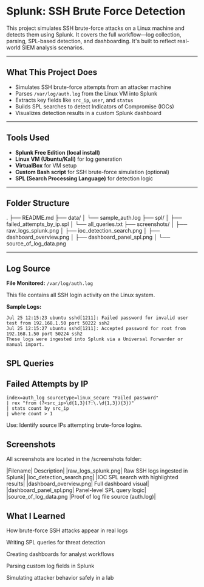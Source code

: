 #  Splunk: SSH Brute Force Detection

This project simulates SSH brute-force attacks on a Linux machine and detects them using Splunk. It covers the full workflow—log collection, parsing, SPL-based detection, and dashboarding. It's built to reflect real-world SIEM analysis scenarios.

---

##  What This Project Does

- Simulates SSH brute-force attempts from an attacker machine
- Parses `/var/log/auth.log` from the Linux VM into Splunk
- Extracts key fields like `src_ip`, `user`, and `status`
- Builds SPL searches to detect Indicators of Compromise (IOCs)
- Visualizes detection results in a custom Splunk dashboard

---

##  Tools Used

- **Splunk Free Edition (local install)**
- **Linux VM (Ubuntu/Kali)** for log generation
- **VirtualBox** for VM setup
- **Custom Bash script** for SSH brute-force simulation (optional)
- **SPL (Search Processing Language)** for detection logic

---

##  Folder Structure

.
├── README.md
├── data/
│ └── sample_auth.log
├── spl/
│ ├── failed_attempts_by_ip.spl
│ └── all_queries.txt
├── screenshots/
│ ├── raw_logs_splunk.png
│ ├── ioc_detection_search.png
│ ├── dashboard_overview.png
│ ├── dashboard_panel_spl.png
│ └── source_of_log_data.png



---

##  Log Source

**File Monitored:** `/var/log/auth.log`

This file contains all SSH login activity on the Linux system.

**Sample Logs:**

```log
Jul 25 12:15:23 ubuntu sshd[1211]: Failed password for invalid user test from 192.168.1.50 port 50222 ssh2
Jul 25 12:15:27 ubuntu sshd[1211]: Accepted password for root from 192.168.1.50 port 50224 ssh2
These logs were ingested into Splunk via a Universal Forwarder or manual import.
```
## SPL Queries
## Failed Attempts by IP
```
index=auth_log sourcetype=linux_secure "Failed password"
| rex "from (?<src_ip>\d{1,3}(?:\.\d{1,3}){3})"
| stats count by src_ip
| where count > 1
```
Use: Identify source IPs attempting brute-force logins.

## Screenshots
All screenshots are located in the /screenshots folder:

|Filename|	Description|
|raw_logs_splunk.png|	Raw SSH logs ingested in Splunk|
|ioc_detection_search.png|	|IOC SPL search with highlighted results|
|dashboard_overview.png|	Full dashboard visual|
|dashboard_panel_spl.png|	Panel-level SPL query logic|
|source_of_log_data.png	|Proof of log file source (auth.log)|

## What I Learned
How brute-force SSH attacks appear in real logs

Writing SPL queries for threat detection

Creating dashboards for analyst workflows

Parsing custom log fields in Splunk

Simulating attacker behavior safely in a lab